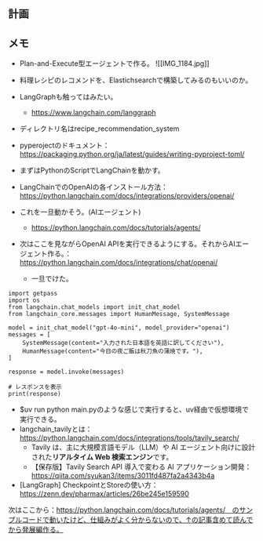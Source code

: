 ## 計画

## メモ
- Plan-and-Execute型エージェントで作る。
![[IMG_1184.jpg]]
- 料理レシピのレコメンドを、Elastichsearchで構築してみるのもいいのか。
- LangGraphも触ってはみたい。
	- https://www.langchain.com/langgraph
- ディレクトリ名はrecipe_recommendation_system
- pyperojectのドキュメント： https://packaging.python.org/ja/latest/guides/writing-pyproject-toml/
- まずはPythonのScriptでLangChainを動かす。
- LangChainでのOpenAIの各インストール方法：https://python.langchain.com/docs/integrations/providers/openai/
- これを一旦動かそう。(AIエージェント)
	- https://python.langchain.com/docs/tutorials/agents/

- 次はここを見ながらOpenAI APIを実行できるようにする。それからAIエージェント作る。：https://python.langchain.com/docs/integrations/chat/openai/
	- 一旦でけた。

```
import getpass
import os
from langchain.chat_models import init_chat_model
from langchain_core.messages import HumanMessage, SystemMessage  

model = init_chat_model("gpt-4o-mini", model_provider="openai")
messages = [
	SystemMessage(content="入力された日本語を英語に訳してください"),
	HumanMessage(content="今日の夜ご飯は秋刀魚の蒲焼です。"),
] 

response = model.invoke(messages)
  
# レスポンスを表示
print(response)
```
- $uv run python main.pyのような感じで実行すると、uv経由で仮想環境で実行できる。
- langchain_tavilyとは：https://python.langchain.com/docs/integrations/tools/tavily_search/
	- Tavily は、主に大規模言語モデル（LLM）や AI エージェント向けに設計された**リアルタイム Web 検索エンジン**です。
	- 【保存版】Tavily Search API 導入で変わる AI アプリケーション開発：https://qiita.com/syukan3/items/3011fd487fa2a4343b4a
- [LangGraph] CheckpointとStoreの使い方：https://zenn.dev/pharmax/articles/26be245e159590

次はここから：https://python.langchain.com/docs/tutorials/agents/　のサンプルコードで動いたけど、仕組みがよく分からないので、↑の記事含めて読んでから発展編作る。